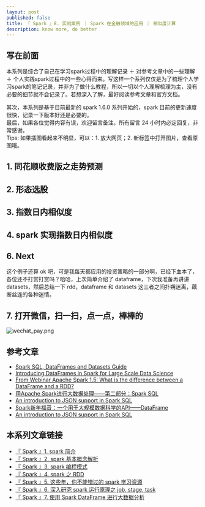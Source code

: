 ```yaml
---
layout: post
published: false
title: 『 Spark 』8. 实战案例 ｜ Spark 在金融领域的应用 ｜ 相似度计算
description: know more, do better 
---  
```


## 写在前面

本系列是综合了自己在学习spark过程中的理解记录 ＋ 对参考文章中的一些理解 ＋ 个人实践spark过程中的一些心得而来。写这样一个系列仅仅是为了梳理个人学习spark的笔记记录，并非为了做什么教程，所以一切以个人理解梳理为主，没有必要的细节就不会记录了。若想深入了解，最好阅读参考文章和官方文档。

其次，本系列是基于目前最新的 spark 1.6.0 系列开始的，spark 目前的更新速度很快，记录一下版本好还是必要的。   
最后，如果各位觉得内容有误，欢迎留言备注，所有留言 24 小时内必定回复，非常感谢。     
Tips: 如果插图看起来不明显，可以：1. 放大网页；2. 新标签中打开图片，查看原图哦。


## 1. 同花顺收费版之走势预测


## 2. 形态选股


## 3. 指数日内相似度


## 4. spark 实现指数日内相似度



## 6. Next

这个例子还算 ok 吧，可是我每天都应用的投资策略的一部分啊，已经下血本了，各位还不打赏打赏吗？哈哈，上次简单介绍了 dataframe，下次我准备再讲讲 datasets，然后总结一下 rdd，dataframe 和 datasets 这三者之间扑朔迷离，藕断丝连的各种迷情。

## 7. 打开微信，扫一扫，点一点，棒棒的

![wechat_pay.png](../images/wechat_pay.png)


## 参考文章

- [Spark SQL, DataFrames and Datasets Guide](http://spark.apache.org/docs/latest/sql-programming-guide.html#dataframes)
- [Introducing DataFrames in Spark for Large Scale Data Science](https://databricks.com/blog/2015/02/17/introducing-dataframes-in-spark-for-large-scale-data-science.html)
- [From Webinar Apache Spark 1.5: What is the difference between a DataFrame and a RDD?](https://forums.databricks.com/questions/7257/from-webinar-spark-dataframes-what-is-the-differen-1.html)
- [用Apache Spark进行大数据处理——第二部分：Spark SQL](http://www.infoq.com/cn/articles/apache-spark-sql)
- [An introduction to JSON support in Spark SQL](https://databricks.com/blog/2015/02/02/an-introduction-to-json-support-in-spark-sql.html)
- [Spark新年福音：一个用于大规模数据科学的API——DataFrame](http://www.csdn.net/article/2015-02-18/2823997)
- [An introduction to JSON support in Spark SQL](https://databricks.com/blog/2015/02/02/an-introduction-to-json-support-in-spark-sql.html)


## 本系列文章链接

- [『 Spark 』1. spark 简介 ](../introduction-to-spark)
- [『 Spark 』2. spark 基本概念解析 ](../spark-questions-concepts)
- [『 Spark 』3. spark 编程模式 ](../spark-programming-model)
- [『 Spark 』4. spark 之 RDD ](../spark-what-is-rdd)
- [『 Spark 』5. 这些年，你不能错过的 spark 学习资源 ](../spark-resouces-blogs-paper)
- [『 Spark 』6. 深入研究 spark 运行原理之 job, stage, task](../deep-into-spark-exection-model)
- [『 Spark 』7. 使用 Spark DataFrame 进行大数据分析](../spark-dataframe-introduction)
